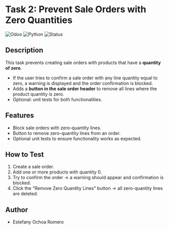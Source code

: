 # Task 2: Prevent Sale Orders with Zero Quantities

![Odoo](https://img.shields.io/badge/Odoo-v18-informational)
![Python](https://img.shields.io/badge/Python-3.12-blue)
![Status](https://img.shields.io/badge/Status-Completed-success)

## Description
This task prevents creating sale orders with products that have a **quantity of zero**.  

- If the user tries to confirm a sale order with any line quantity equal to zero, a warning is displayed and the order confirmation is blocked.
- Adds a **button in the sale order header** to remove all lines where the product quantity is zero.
- Optional: unit tests for both functionalities.

## Features
- Block sale orders with zero-quantity lines.
- Button to remove zero-quantity lines from an order.
- Optional unit tests to ensure functionality works as expected.

## How to Test
1. Create a sale order.
2. Add one or more products with quantity 0.
3. Try to confirm the order → a warning should appear and confirmation is blocked.
4. Click the "Remove Zero Quantity Lines" button → all zero-quantity lines are deleted.

## Author
- Estefany Ochoa Romero

